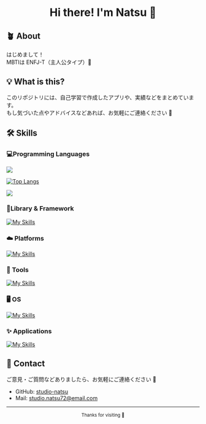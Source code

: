 <h1 align="center">Hi there! I'm Natsu 👋</h1>

## 🪴 About
はじめまして！<br>
MBTIは ENFJ-T（主人公タイプ）🌱  

## 💡 What is this?
このリポジトリには、自己学習で作成したアプリや、実績などをまとめています。  
もし気づいた点やアドバイスなどあれば、お気軽にご連絡ください 🍃

## 🛠 Skills
### 💻Programming Languages
<!-- Most Used Languages -->
![](https://skillicons.dev/icons?i=html,css,js,typescript,python)

<!-- Skill Icons -->
[![Top Langs](https://github-readme-stats.vercel.app/api/top-langs/?username=studio-natsu)](https://github.com/anuraghazra/github-readme-stats)

![](https://github-readme-stats.vercel.app/api/top-langs?username=studio-natsu&show_icons=true&locale=en&layout=compact)

### 🧩Library & Framework
[![My Skills](https://skillicons.dev/icons?i=react)](https://skillicons.dev)

### ☁️ Platforms
[![My Skills](https://skillicons.dev/icons?i=gcp,github)](https://skillicons.dev)

### 🧰 Tools
[![My Skills](https://skillicons.dev/icons?i=nodejs,npm,nextjs)](https://skillicons.dev)

### 🖥️ OS
[![My Skills](https://skillicons.dev/icons?i=windows,linux)](https://skillicons.dev)

### ✨ Applications
[![My Skills](https://skillicons.dev/icons?i=vscode,discord)](https://skillicons.dev)

## 🤍 Contact
ご意見・ご質問などありましたら、お気軽にご連絡ください 🌸

- GitHub: [studio-natsu](https://github.com/studio-natsu)  
- Mail: studio.natsu72@email.com

---

<p align="center">
  <sub>Thanks for visiting 🌿</sub><br/>


<!--
**studio-natsu/studio-natsu** is a ✨ _special_ ✨ repository because its `README.md` (this file) appears on your GitHub profile.

Here are some ideas to get you started:

- 🔭 I’m currently working on ...
- 🌱 I’m currently learning ...
- 👯 I’m looking to collaborate on ...
- 🤔 I’m looking for help with ...
- 💬 Ask me about ...
- 📫 How to reach me: ...
- 😄 Pronouns: ...
- ⚡ Fun fact: ...
-->
